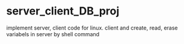 # server_client_DB_proj
implement server, client code for linux. client and create, read, erase variabels in server by shell command

